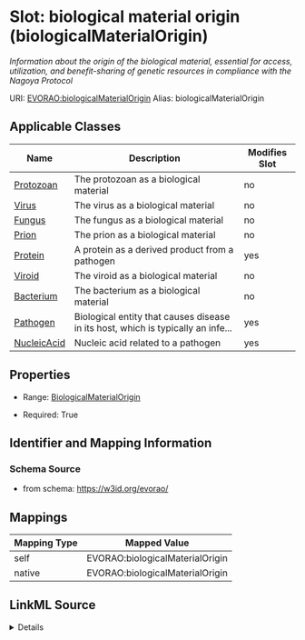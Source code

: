 

# Slot: biological material origin (biologicalMaterialOrigin) 


_Information about the origin of the biological material, essential for access, utilization, and benefit-sharing of genetic resources in compliance with the Nagoya Protocol_





URI: [EVORAO:biologicalMaterialOrigin](https://w3id.org/evorao/biologicalMaterialOrigin)
Alias: biologicalMaterialOrigin

<!-- no inheritance hierarchy -->





## Applicable Classes

| Name | Description | Modifies Slot |
| --- | --- | --- |
| [Protozoan](Protozoan.md) | The protozoan as a biological material |  no  |
| [Virus](Virus.md) | The virus as a biological material |  no  |
| [Fungus](Fungus.md) | The fungus as a biological material |  no  |
| [Prion](Prion.md) | The prion as a biological material |  no  |
| [Protein](Protein.md) | A protein as a derived product from a pathogen |  yes  |
| [Viroid](Viroid.md) | The viroid as a biological material |  no  |
| [Bacterium](Bacterium.md) | The bacterium as a biological material |  no  |
| [Pathogen](Pathogen.md) | Biological entity that causes disease in its host, which is typically an infe... |  yes  |
| [NucleicAcid](NucleicAcid.md) | Nucleic acid related to a pathogen |  yes  |







## Properties

* Range: [BiologicalMaterialOrigin](BiologicalMaterialOrigin.md)

* Required: True





## Identifier and Mapping Information







### Schema Source


* from schema: https://w3id.org/evorao/




## Mappings

| Mapping Type | Mapped Value |
| ---  | ---  |
| self | EVORAO:biologicalMaterialOrigin |
| native | EVORAO:biologicalMaterialOrigin |




## LinkML Source

<details>
```yaml
name: biologicalMaterialOrigin
description: Information about the origin of the biological material, essential for
  access, utilization, and benefit-sharing of genetic resources in compliance with
  the Nagoya Protocol
title: biological material origin
from_schema: https://w3id.org/evorao/
rank: 1000
alias: biologicalMaterialOrigin
domain_of:
- Protein
- NucleicAcid
- Pathogen
range: BiologicalMaterialOrigin
required: true
multivalued: false

```
</details>